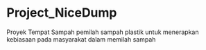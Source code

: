 # Project_NiceDump
Proyek Tempat Sampah pemilah sampah plastik untuk menerapkan kebiasaan pada masyarakat dalam memilah sampah 
